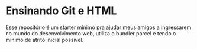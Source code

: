 # Ensinando Git e HTML

Esse repositório é um starter mínimo pra ajudar meus amigos a ingressarem no mundo do desenvolvimento web,
utiliza o bundler parcel e tendo o mínimo de atrito inicial possível.

